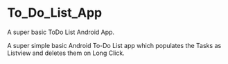 # To_Do_List_App
A super basic ToDo List Android App.

A super simple basic Android To-Do List app which populates the Tasks as Listview and deletes them on Long Click.
